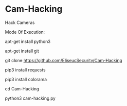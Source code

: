 # Cam-Hacking

Hack Cameras

Mode Of Execution:

apt-get install python3

apt-get install git

git clone https://github.com/EliseucSecurity/Cam-Hacking

pip3 install requests

pip3 install colorama

cd Cam-Hacking

python3 cam-hacking.py
